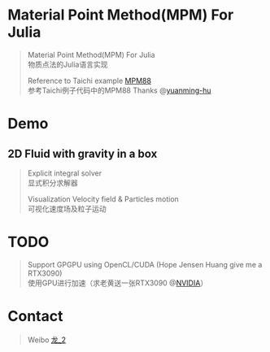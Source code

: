 # Material Point Method(MPM) For Julia
> Material Point Method(MPM) For Julia  
> 物质点法的Julia语言实现 
>
> Reference to Taichi example [MPM88](https://github.com/taichi-dev/taichi/blob/master/examples/simulation/mpm88.py)  
> 参考Taichi例子代码中的MPM88
> Thanks @[yuanming-hu](https://github.com/yuanming-hu)
# Demo
## 2D Fluid with gravity in a box 
>
> Explicit integral solver  
> 显式积分求解器
>
> Visualization Velocity field & Particles motion  
> 可视化速度场及粒子运动

# TODO
> Support GPGPU using OpenCL/CUDA (Hope Jensen Huang give me a RTX3090)   
> 使用GPU进行加速（求老黄送一张RTX3090 @[NVIDIA](https://github.com/NVIDIA)）

# Contact
> Weibo [龙_2](https://weibo.com/dragondragon2)
